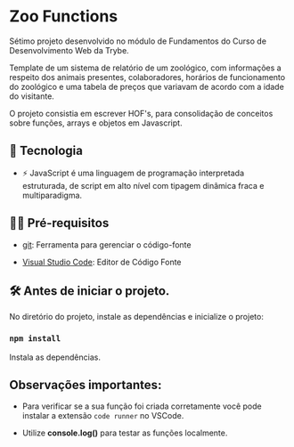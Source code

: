 # Zoo Functions

Sétimo projeto desenvolvido no módulo de Fundamentos do Curso de Desenvolvimento Web da Trybe.

Template de um sistema de relatório de um zoológico, com informações a respeito dos animais presentes, colaboradores, horários de funcionamento do zoológico e uma tabela de preços que variavam de acordo com a idade do visitante.

O projeto consistia em escrever HOF's, para consolidação de conceitos sobre funções, arrays e objetos em Javascript.

## 🚀 Tecnologia

- ⚡ JavaScript é uma linguagem de programação interpretada estruturada, de script em alto nível com tipagem dinâmica fraca e multiparadigma.

## ✋🏻 Pré-requisitos

- [git](https://git-scm.com/downloads): Ferramenta para gerenciar o código-fonte

- [Visual Studio Code](https://code.visualstudio.com/): Editor de Código Fonte

## :hammer_and_wrench: Antes de iniciar o projeto.

No diretório do projeto, instale as dependências e inicialize o projeto:

### `npm install`

Instala as dependências.

## Observações importantes:

* Para verificar se a sua função foi criada corretamente você pode instalar a extensão `code runner` no VSCode.

* Utilize **console.log()** para testar as funções localmente.

